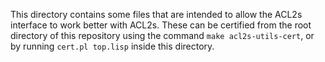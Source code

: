 This directory contains some files that are intended to allow the
ACL2s interface to work better with ACL2s. These can be certified from
the root directory of this repository using the command `make
acl2s-utils-cert`, or by running `cert.pl top.lisp` inside this
directory.

